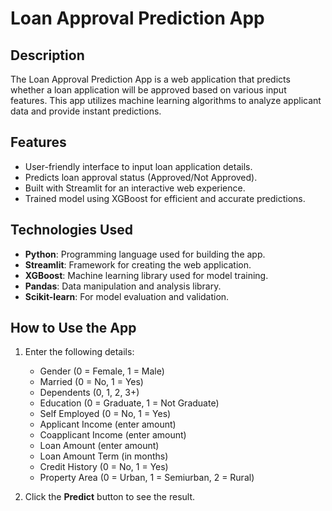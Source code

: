 # Loan Approval Prediction App

## Description
The Loan Approval Prediction App is a web application that predicts whether a loan application will be approved based on various input features. This app utilizes machine learning algorithms to analyze applicant data and provide instant predictions.

## Features
- User-friendly interface to input loan application details.
- Predicts loan approval status (Approved/Not Approved).
- Built with Streamlit for an interactive web experience.
- Trained model using XGBoost for efficient and accurate predictions.

## Technologies Used
- **Python**: Programming language used for building the app.
- **Streamlit**: Framework for creating the web application.
- **XGBoost**: Machine learning library used for model training.
- **Pandas**: Data manipulation and analysis library.
- **Scikit-learn**: For model evaluation and validation.

## How to Use the App
1. Enter the following details:
   - Gender (0 = Female, 1 = Male)
   - Married (0 = No, 1 = Yes)
   - Dependents (0, 1, 2, 3+)
   - Education (0 = Graduate, 1 = Not Graduate)
   - Self Employed (0 = No, 1 = Yes)
   - Applicant Income (enter amount)
   - Coapplicant Income (enter amount)
   - Loan Amount (enter amount)
   - Loan Amount Term (in months)
   - Credit History (0 = No, 1 = Yes)
   - Property Area (0 = Urban, 1 = Semiurban, 2 = Rural)
   
2. Click the **Predict** button to see the result.

  
